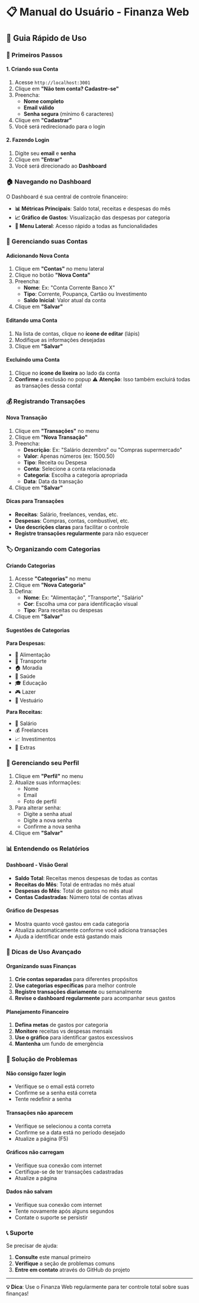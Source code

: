 # 📋 Manual do Usuário - Finanza Web

## 🎯 Guia Rápido de Uso

### 🚀 Primeiros Passos

#### 1. Criando sua Conta
1. Acesse `http://localhost:3001`
2. Clique em **"Não tem conta? Cadastre-se"**
3. Preencha:
   - **Nome completo**
   - **Email válido**
   - **Senha segura** (mínimo 6 caracteres)
4. Clique em **"Cadastrar"**
5. Você será redirecionado para o login

#### 2. Fazendo Login
1. Digite seu **email** e **senha**
2. Clique em **"Entrar"**
3. Você será direcionado ao **Dashboard**

### 🏠 Navegando no Dashboard

O Dashboard é sua central de controle financeiro:

- **📊 Métricas Principais**: Saldo total, receitas e despesas do mês
- **📈 Gráfico de Gastos**: Visualização das despesas por categoria
- **🧭 Menu Lateral**: Acesso rápido a todas as funcionalidades

### 🏦 Gerenciando suas Contas

#### Adicionando Nova Conta
1. Clique em **"Contas"** no menu lateral
2. Clique no botão **"Nova Conta"**
3. Preencha:
   - **Nome**: Ex: "Conta Corrente Banco X"
   - **Tipo**: Corrente, Poupança, Cartão ou Investimento
   - **Saldo Inicial**: Valor atual da conta
4. Clique em **"Salvar"**

#### Editando uma Conta
1. Na lista de contas, clique no **ícone de editar** (lápis)
2. Modifique as informações desejadas
3. Clique em **"Salvar"**

#### Excluindo uma Conta
1. Clique no **ícone de lixeira** ao lado da conta
2. **Confirme** a exclusão no popup
⚠️ **Atenção**: Isso também excluirá todas as transações dessa conta!

### 💰 Registrando Transações

#### Nova Transação
1. Clique em **"Transações"** no menu
2. Clique em **"Nova Transação"**
3. Preencha:
   - **Descrição**: Ex: "Salário dezembro" ou "Compras supermercado"
   - **Valor**: Apenas números (ex: 1500.50)
   - **Tipo**: Receita ou Despesa
   - **Conta**: Selecione a conta relacionada
   - **Categoria**: Escolha a categoria apropriada
   - **Data**: Data da transação
4. Clique em **"Salvar"**

#### Dicas para Transações
- **Receitas**: Salário, freelances, vendas, etc.
- **Despesas**: Compras, contas, combustível, etc.
- **Use descrições claras** para facilitar o controle
- **Registre transações regularmente** para não esquecer

### 🏷️ Organizando com Categorias

#### Criando Categorias
1. Acesse **"Categorias"** no menu
2. Clique em **"Nova Categoria"**
3. Defina:
   - **Nome**: Ex: "Alimentação", "Transporte", "Salário"
   - **Cor**: Escolha uma cor para identificação visual
   - **Tipo**: Para receitas ou despesas
4. Clique em **"Salvar"**

#### Sugestões de Categorias

**Para Despesas:**
- 🍔 Alimentação
- 🚗 Transporte
- 🏠 Moradia
- 💊 Saúde
- 🎓 Educação
- 🎮 Lazer
- 👕 Vestuário

**Para Receitas:**
- 💼 Salário
- 💰 Freelances
- 📈 Investimentos
- 🎁 Extras

### 👤 Gerenciando seu Perfil

1. Clique em **"Perfil"** no menu
2. Atualize suas informações:
   - Nome
   - Email
   - Foto de perfil
3. Para alterar senha:
   - Digite a senha atual
   - Digite a nova senha
   - Confirme a nova senha
4. Clique em **"Salvar"**

### 📊 Entendendo os Relatórios

#### Dashboard - Visão Geral
- **Saldo Total**: Receitas menos despesas de todas as contas
- **Receitas do Mês**: Total de entradas no mês atual
- **Despesas do Mês**: Total de gastos no mês atual
- **Contas Cadastradas**: Número total de contas ativas

#### Gráfico de Despesas
- Mostra quanto você gastou em cada categoria
- Atualiza automaticamente conforme você adiciona transações
- Ajuda a identificar onde está gastando mais

### 🔧 Dicas de Uso Avançado

#### Organizando suas Finanças
1. **Crie contas separadas** para diferentes propósitos
2. **Use categorias específicas** para melhor controle
3. **Registre transações diariamente** ou semanalmente
4. **Revise o dashboard regularmente** para acompanhar seus gastos

#### Planejamento Financeiro
1. **Defina metas** de gastos por categoria
2. **Monitore** receitas vs despesas mensais
3. **Use o gráfico** para identificar gastos excessivos
4. **Mantenha** um fundo de emergência

### 🚨 Solução de Problemas

#### Não consigo fazer login
- Verifique se o email está correto
- Confirme se a senha está correta
- Tente redefinir a senha

#### Transações não aparecem
- Verifique se selecionou a conta correta
- Confirme se a data está no período desejado
- Atualize a página (F5)

#### Gráficos não carregam
- Verifique sua conexão com internet
- Certifique-se de ter transações cadastradas
- Atualize a página

#### Dados não salvam
- Verifique sua conexão com internet
- Tente novamente após alguns segundos
- Contate o suporte se persistir

### 📞 Suporte

Se precisar de ajuda:
1. **Consulte** este manual primeiro
2. **Verifique** a seção de problemas comuns
3. **Entre em contato** através do GitHub do projeto

---

**💡 Dica**: Use o Finanza Web regularmente para ter controle total sobre suas finanças!